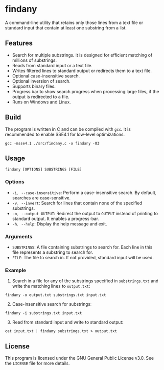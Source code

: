 # findany

A command-line utility that retains only those lines from a text file or standard input that contain at least one substring from a list.

## Features

- Search for multiple substrings. It is designed for efficient matching of millions of substrings.
- Reads from standard input or a text file.
- Writes filtered lines to standard output or redirects them to a text file.
- Optional case-insensitive search.
- Optional inversion of search.
- Supports binary files.
- Progress bar to show search progress when processing large files, if the output is redirected to a file.
- Runs on Windows and Linux.

## Build

The program is written in C and can be compiled with `gcc`.
It is recommended to enable SSE4.1 for low-level optimizations.

```
gcc -msse4.1 ./src/findany.c -o findany -O3
```

## Usage

```
findany [OPTIONS] SUBSTRINGS [FILE]
```

### Options

- `-i, --case-insensitive`: Perform a case-insensitive search. By default, searches are case-sensitive.
- `-v, --invert`: Search for lines that contain none of the specified substrings.
- `-o, --output OUTPUT`: Redirect the output to `OUTPUT` instead of printing to standard output. It enables a progress-bar.
- `-h, --help`: Display the help message and exit.

### Arguments

- `SUBSTRINGS`: A file containing substrings to search for. Each line in this file represents a substring to search for.
- `FILE`: The file to search in. If not provided, standard input will be used.

### Example

1. Search in a file for any of the substrings specified in `substrings.txt` and write the matching lines to `output.txt`:
```
findany -o output.txt substrings.txt input.txt
```

2. Case-insensitive search for substrings:
```
findany -i substrings.txt input.txt
```

3. Read from standard input and write to standard output:
```
cat input.txt | findany substrings.txt > output.txt
```

## License

This program is licensed under the GNU General Public License v3.0. See the `LICENSE` file for more details.